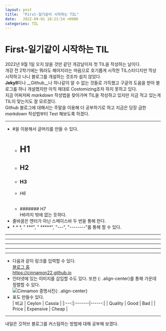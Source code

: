 ```yaml
---
layout: post
title:  "First-일기같이 시작하는 TIL"
date:   2022-09-01 18:21:54 +0900
categories: TIL
---
```

# First-일기같이 시작하는 TIL
2022년 9월 1일 오지 않을 것만 같던 개강날이자 첫 TIL을 작성하는 날이다.  
개강 전 2학기에는 뭐라도 해야지라는 마음으로 호기롭게 시작한 TIL스터디지만 막상 시작하고 나니 블로그를 개설하는 것조차 쉽지 않았다.  
**Jekyll**이나 __Github__나 하나같이 알 수 없는 것들로 가득했고 구글의 도움을 받아 블로그를 하나 개설했지만 아직 제대로 Costomizing조차 하지 못하고 있다.  
지금 어찌저찌 _markdown_ 작성법을 찾아가며 TIL을 작성하고 있지만 지금 적고 있는게 TIL이 맞는지도 잘 모르겠다.  
Github 블로그에 대해서는 주말을 이용해 더 공부하기로 하고 지금은 당장 급한 _markdown_ 작성법부터 Test 해보도록 하겠다.  
- - -
* #을 이용해서 글머리를 만들 수 있다.  
  * # H1  
  * ## H2  
  * ### H3  
  * ###### H6  
  * ####### H7  
  H6까지 밖에 없는 듯하다.
* 줄바꿈은 엔터가 아닌 스페이스바 두 번을 통해 한다.  
* &#42; &#42;	&#42;, "	&#42;&#42;&#42;", "	&#42;&#42;&#42;&#42;&#42;", "&#45;&#45;&#45;", "&#45;&#45;&#45;&#45;&#45;&#45;&#45;&#45;"를 통해 할 수 있다.  
- - -  
-----------------------  
  
***  
*****  
* * *  
  
* 다음과 같이 링크를 입력할 수 있다.  
[블로그 홈](https://cinnamon22.github.io)  
<https://cinnamon22.github.io>  
* 인터넷에 있는 이미지를 삽입할 수도 있다. 또한 {: .align-center}를 통해 가운데 정렬할 수 있다.  
![](https://images.pexels.com/photos/301669/pexels-photo-301669.jpeg?auto=compress&cs=tinysrgb&w=600 "Cinnamon 증명사진"){: .align-center}  
* 표도 만들수 있다.  
| 비교 | Ceylon | Cassia |
|:---:|:-------|------:|
| Quality | Good | Bad |
| Price | Expensive | Cheap |  
* * *  
내일은 깃허브 블로그를 커스텀하는 방법에 대해 공부해 보겠다.